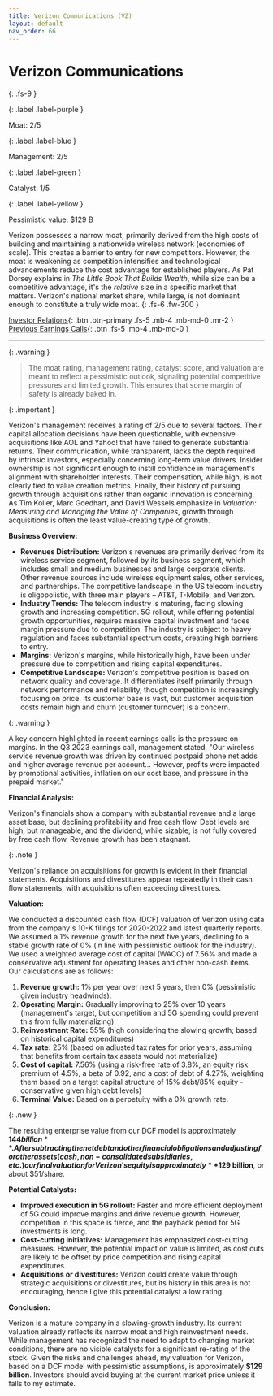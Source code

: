 ```yaml
---
title: Verizon Communications (VZ)
layout: default
nav_order: 66
---
```


# Verizon Communications
{: .fs-9 }

{: .label .label-purple }

Moat: 2/5

{: .label .label-blue }

Management: 2/5

{: .label .label-green }

Catalyst: 1/5

{: .label .label-yellow }

Pessimistic value: $129 B

Verizon possesses a narrow moat, primarily derived from the high costs of building and maintaining a nationwide wireless network (economies of scale).  This creates a barrier to entry for new competitors. However, the moat is weakening as competition intensifies and technological advancements reduce the cost advantage for established players. As Pat Dorsey explains in *The Little Book That Builds Wealth*, while size can be a competitive advantage, it's the *relative* size in a specific market that matters. Verizon's national market share, while large, is not dominant enough to constitute a truly wide moat.
{: .fs-6 .fw-300 }

[Investor Relations](https://www.google.com/search?q=VZ+investor+relations){: .btn .btn-primary .fs-5 .mb-4 .mb-md-0 .mr-2 }
[Previous Earnings Calls](https://discountingcashflows.com/company/VZ/transcripts/){: .btn .fs-5 .mb-4 .mb-md-0 }

---

{: .warning } 
>The moat rating, management rating, catalyst score, and valuation are meant to reflect a pessimistic outlook, signaling potential competitive pressures and limited growth. This ensures that some margin of safety is already baked in.


{: .important }

Verizon's management receives a rating of 2/5 due to several factors. Their capital allocation decisions have been questionable, with expensive acquisitions like AOL and Yahoo! that have failed to generate substantial returns. Their communication, while transparent, lacks the depth required by intrinsic investors, especially concerning long-term value drivers. Insider ownership is not significant enough to instill confidence in management's alignment with shareholder interests.  Their compensation, while high, is not clearly tied to value creation metrics. Finally, their history of pursuing growth through acquisitions rather than organic innovation is concerning.  As Tim Koller, Marc Goedhart, and David Wessels emphasize in *Valuation: Measuring and Managing the Value of Companies*, growth through acquisitions is often the least value-creating type of growth.


**Business Overview:**

* **Revenues Distribution:** Verizon's revenues are primarily derived from its wireless service segment, followed by its business segment, which includes small and medium businesses and large corporate clients. Other revenue sources include wireless equipment sales, other services, and partnerships. The competitive landscape in the US telecom industry is oligopolistic, with three main players – AT&T, T-Mobile, and Verizon.
* **Industry Trends:** The telecom industry is maturing, facing slowing growth and increasing competition.  5G rollout, while offering potential growth opportunities, requires massive capital investment and faces margin pressure due to competition. The industry is subject to heavy regulation and faces substantial spectrum costs, creating high barriers to entry.
* **Margins:** Verizon's margins, while historically high, have been under pressure due to competition and rising capital expenditures.  
* **Competitive Landscape:** Verizon's competitive position is based on network quality and coverage. It differentiates itself primarily through network performance and reliability, though competition is increasingly focusing on price. Its customer base is vast, but customer acquisition costs remain high and churn (customer turnover) is a concern.

{: .warning }

A key concern highlighted in recent earnings calls is the pressure on margins.  In the Q3 2023 earnings call, management stated, "Our wireless service revenue growth was driven by continued postpaid phone net adds and higher average revenue per account... However, profits were impacted by promotional activities, inflation on our cost base, and pressure in the prepaid market."


**Financial Analysis:**

Verizon's financials show a company with substantial revenue and a large asset base, but declining profitability and free cash flow.  Debt levels are high, but manageable, and the dividend, while sizable, is not fully covered by free cash flow.  Revenue growth has been stagnant.

{: .note }

Verizon's reliance on acquisitions for growth is evident in their financial statements.  Acquisitions and divestitures appear repeatedly in their cash flow statements, with acquisitions often exceeding divestitures.  


**Valuation:**

We conducted a discounted cash flow (DCF) valuation of Verizon using data from the company's 10-K filings for 2020-2022 and latest quarterly reports.  We assumed a 1% revenue growth for the next five years, declining to a stable growth rate of 0% (in line with pessimistic outlook for the industry). We used a weighted average cost of capital (WACC) of 7.56% and made a conservative adjustment for operating leases and other non-cash items.  Our calculations are as follows:



1. **Revenue growth:** 1% per year over next 5 years, then 0% (pessimistic given industry headwinds).
2. **Operating Margin:** Gradually improving to 25% over 10 years (management's target, but competition and 5G spending could prevent this from fully materializing)
3. **Reinvestment Rate:** 55% (high considering the slowing growth; based on historical capital expenditures)
4. **Tax rate:** 25% (based on adjusted tax rates for prior years, assuming that benefits from certain tax assets would not materialize)
5. **Cost of capital:** 7.56% (using a risk-free rate of 3.8%, an equity risk premium of 4.5%, a beta of 0.92, and a cost of debt of 4.27%, weighting them based on a target capital structure of 15% debt/85% equity - conservative given high debt levels)
6. **Terminal Value:** Based on a perpetuity with a 0% growth rate.

{: .new }

The resulting enterprise value from our DCF model is approximately **$144 billion**. After subtracting the net debt and other financial obligations and adjusting for other assets (cash, non-consolidated subsidiaries, etc.) our final valuation for Verizon's equity is approximately **$129 billion**, or about \$51/share.


**Potential Catalysts:**

* **Improved execution in 5G rollout:**  Faster and more efficient deployment of 5G could improve margins and drive revenue growth. However, competition in this space is fierce, and the payback period for 5G investments is long.
* **Cost-cutting initiatives:** Management has emphasized cost-cutting measures. However, the potential impact on value is limited, as cost cuts are likely to be offset by price competition and rising capital expenditures.
* **Acquisitions or divestitures:**  Verizon could create value through strategic acquisitions or divestitures, but its history in this area is not encouraging, hence I give this potential catalyst a low rating.


**Conclusion:**

Verizon is a mature company in a slowing-growth industry. Its current valuation already reflects its narrow moat and high reinvestment needs. While management has recognized the need to adapt to changing market conditions, there are no visible catalysts for a significant re-rating of the stock. Given the risks and challenges ahead, my valuation for Verizon, based on a DCF model with pessimistic assumptions, is approximately **$129 billion**.  Investors should avoid buying at the current market price unless it falls to my estimate.
